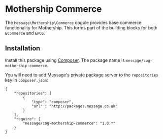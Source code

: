 # Mothership Commerce

The `Message\Mothership\Commerce` cogule provides base commerce functionality for Mothership. This forms part of the building blocks for both `ECommerce` and `EPOS`.

## Installation

Install this package using [Composer](http://getcomposer.org/). The package name is `message/cog-mothership-commerce`.

You will need to add Message's private package server to the `repositories` key in `composer.json`:

	{
		"repositories": [
			{
				"type": "composer",
				"url" : "http://packages.message.co.uk"
			}
		],
		"require": {
			"message/cog-mothership-commerce": "1.0.*"
		}
	}
